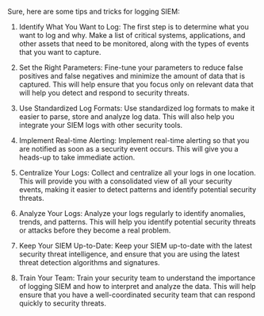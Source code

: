 Sure, here are some tips and tricks for logging SIEM:

1. Identify What You Want to Log: The first step is to determine what you want to log and why. Make a list of critical systems, applications, and other assets that need to be monitored, along with the types of events that you want to capture.

2. Set the Right Parameters: Fine-tune your parameters to reduce false positives and false negatives and minimize the amount of data that is captured. This will help ensure that you focus only on relevant data that will help you detect and respond to security threats.

3. Use Standardized Log Formats: Use standardized log formats to make it easier to parse, store and analyze log data. This will also help you integrate your SIEM logs with other security tools.

4. Implement Real-time Alerting: Implement real-time alerting so that you are notified as soon as a security event occurs. This will give you a heads-up to take immediate action.

5. Centralize Your Logs: Collect and centralize all your logs in one location. This will provide you with a consolidated view of all your security events, making it easier to detect patterns and identify potential security threats.

6. Analyze Your Logs: Analyze your logs regularly to identify anomalies, trends, and patterns. This will help you identify potential security threats or attacks before they become a real problem.

7. Keep Your SIEM Up-to-Date: Keep your SIEM up-to-date with the latest security threat intelligence, and ensure that you are using the latest threat detection algorithms and signatures.

8. Train Your Team: Train your security team to understand the importance of logging SIEM and how to interpret and analyze the data. This will help ensure that you have a well-coordinated security team that can respond quickly to security threats.
